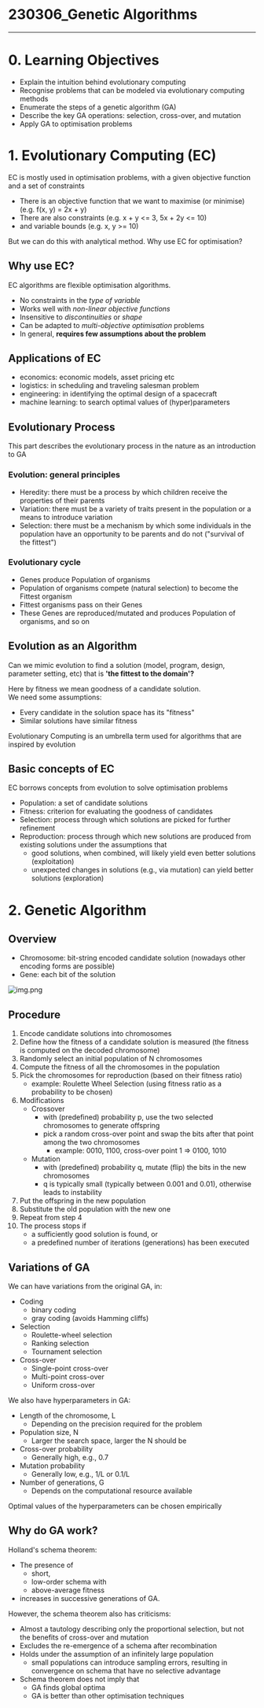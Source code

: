 # 230306_Genetic Algorithms

---

# 0. Learning Objectives
- Explain the intuition behind evolutionary computing
- Recognise problems that can be modeled via evolutionary computing methods
- Enumerate the steps of a genetic algorithm (GA)
- Describe the key GA operations: selection, cross-over, and mutation
- Apply GA to optimisation problems


# 1. Evolutionary Computing (EC)
EC is mostly used in optimisation problems, with a given objective function and a set of constraints
- There is an objective function that we want to maximise (or minimise) (e.g. f(x, y) = 2x + y)
- There are also constraints (e.g. x + y <= 3, 5x + 2y <= 10)
- and variable bounds (e.g. x, y >= 10)

But we can do this with analytical method. Why use EC for optimisation?

## Why use EC?
EC algorithms are flexible optimisation algorithms.
- No constraints in the *type of variable*
- Works well with *non-linear objective functions*
- Insensitive to *discontinuities* or *shape*
- Can be adapted to *multi-objective optimisation* problems
- In general, **requires few assumptions about the problem**

## Applications of EC
- economics: economic models, asset pricing etc
- logistics: in scheduling and traveling salesman problem
- engineering: in identifying the optimal design of a spacecraft
- machine learning: to search optimal values of (hyper)parameters

## Evolutionary Process
This part describes the evolutionary process in the nature as an introduction to GA

### Evolution: general principles
- Heredity: there must be a process by which children receive the properties of their parents
- Variation: there must be a variety of traits present in the population or a means to introduce variation
- Selection: there must be a mechanism by which some individuals in the population have an opportunity to be parents and do not ("survival of the fittest")

### Evolutionary cycle
- Genes produce Population of organisms
- Population of organisms compete (natural selection) to become the Fittest organism
- Fittest organisms pass on their Genes
- These Genes are reproduced/mutated and produces Population of organisms, and so on

## Evolution as an Algorithm
Can we mimic evolution to find a solution (model, program, design, parameter setting, etc) that is **'the fittest to the domain'?**

Here by fitness we mean goodness of a candidate solution.<br>
We need some assumptions:
- Every candidate in the solution space has its "fitness"
- Similar solutions have similar fitness

Evolutionary Computing is an umbrella term used for algorithms that are inspired by evolution

## Basic concepts of EC
EC borrows concepts from evolution to solve optimisation problems
- Population: a set of candidate solutions
- Fitness: criterion for evaluating the goodness of candidates
- Selection: process through which solutions are picked for further refinement
- Reproduction: process through which new solutions are produced from existing solutions under the assumptions that
  - good solutions, when combined, will likely yield even better solutions (exploitation)
  - unexpected changes in solutions (e.g., via mutation) can yield better solutions (exploration)

# 2. Genetic Algorithm
## Overview
- Chromosome: bit-string encoded candidate solution (nowadays other encoding forms are possible)
- Gene: each bit of the solution

![img.png](../images/iiimg.png)

## Procedure
1. Encode candidate solutions into chromosomes
2. Define how the fitness of a candidate solution is measured (the fitness is computed on the decoded chromosome)
3. Randomly select an initial population of N chromosomes
4. Compute the fitness of all the chromosomes in the population
5. Pick the chromosomes for reproduction (based on their fitness ratio)
   - example: Roulette Wheel Selection (using fitness ratio as a probability to be chosen)
6. Modifications
   - Crossover
     - with (predefined) probability p, use the two selected chromosomes to generate offspring
     - pick a random cross-over point and swap the bits after that point among the two chromosomes
       - example: 0010, 1100, cross-over point 1 => 0100, 1010
   - Mutation
     - with (predefined) probability q, mutate (flip) the bits in the new chromosomes
     - q is typically small (typically between 0.001 and 0.01), otherwise leads to instability
7. Put the offspring in the new population
8. Substitute the old population with the new one
9. Repeat from step 4
10. The process stops if
    - a sufficiently good solution is found, or
    - a predefined number of iterations (generations) has been executed

## Variations of GA
We can have variations from the original GA, in:
- Coding
  - binary coding
  - gray coding (avoids Hamming cliffs)
- Selection
  - Roulette-wheel selection
  - Ranking selection
  - Tournament selection
- Cross-over
  - Single-point cross-over
  - Multi-point cross-over
  - Uniform cross-over

We also have hyperparameters in GA:
- Length of the chromosome, L
  - Depending on the precision required for the problem
- Population size, N
  - Larger the search space, larger the N should be
- Cross-over probability
  - Generally high, e.g., 0.7
- Mutation probability
  - Generally low, e.g., 1/L or 0.1/L
- Number of generations, G
  - Depends on the computational resource available

Optimal values of the hyperparameters can be chosen empirically

## Why do GA work?
Holland's schema theorem:
- The presence of
  - short,
  - low-order schema with
  - above-average fitness
- increases in successive generations of GA.

However, the schema theorem also has criticisms:
- Almost a tautology describing only the proportional selection, but not the benefits of cross-over and mutation
- Excludes the re-emergence of a schema after recombination
- Holds under the assumption of an infinitely large population
  - small populations can introduce sampling errors, resulting in convergence on schema that have no selective advantage
- Schema theorem does not imply that
  - GA finds global optima
  - GA is better than other optimisation techniques